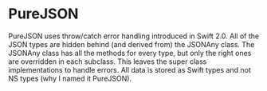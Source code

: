 # PureJSON
PureJSON uses throw/catch error handling introduced in Swift 2.0. All of the JSON types are hidden behind (and derived from) the JSONAny class. The JSONAny class has all the methods for every type, but only the right ones are overridden in each subclass. This leaves the super class implementations to handle errors. All data is stored as Swift types and not NS types (why I named it PureJSON).
